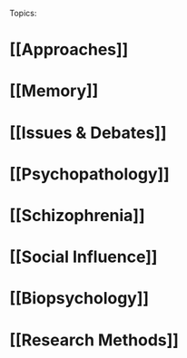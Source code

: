 
Topics:

# [[Approaches]]
# [[Memory]]
# [[Issues & Debates]]
# [[Psychopathology]]
# [[Schizophrenia]]
# [[Social Influence]]
# [[Biopsychology]]
# [[Research Methods]]
